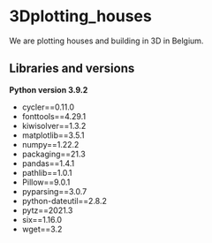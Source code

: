 # 3Dplotting_houses
We are plotting houses and building in 3D in Belgium.

## Libraries and versions 

**Python version 3.9.2** 

- cycler==0.11.0 
- fonttools==4.29.1
- kiwisolver==1.3.2
- matplotlib==3.5.1
- numpy==1.22.2
- packaging==21.3
- pandas==1.4.1
- pathlib==1.0.1
- Pillow==9.0.1
- pyparsing==3.0.7
- python-dateutil==2.8.2
- pytz==2021.3
- six==1.16.0
- wget==3.2
